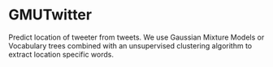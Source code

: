 GMUTwitter
==========

Predict location of tweeter from tweets.  We use Gaussian Mixture Models or Vocabulary trees combined with an unsupervised clustering algorithm to extract location specific words.